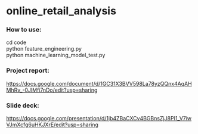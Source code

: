 # online_retail_analysis
### How to use:
cd code
<br>python feature_engineering.py
<br>python machine_learning_model_test.py
### Project report:
https://docs.google.com/document/d/1GC31X3BVV598La78yzQQnx4AqAHMhRv_-0JlMfi7nDo/edit?usp=sharing
### Slide deck:
https://docs.google.com/presentation/d/1jb4ZBaCXCv4BGBnsZjJ8PI1_V7iwVJmXcfg6uHKJXrE/edit?usp=sharing
